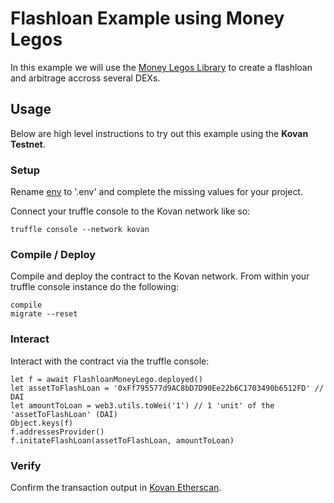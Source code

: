 # Flashloan Example using Money Legos

In this example we will use the [Money Legos Library](https://money-legos.studydefi.com/#/) to create a flashloan and arbitrage accross several DEXs.

## Usage

Below are high level instructions to try out this example using the **Kovan Testnet**.

### Setup

Rename [env](./env) to '.env' and complete the missing values for your project.

Connect your truffle console to the Kovan network like so:

```
truffle console --network kovan
```

### Compile / Deploy

Compile and deploy the contract to the Kovan network. From within your truffle console instance do the following:

```
compile
migrate --reset
```

### Interact

Interact with the contract via the truffle console:

```
let f = await FlashloanMoneyLego.deployed()
let assetToFlashLoan = '0xFf795577d9AC8bD7D90Ee22b6C1703490b6512FD' // DAI
let amountToLoan = web3.utils.toWei('1') // 1 'unit' of the 'assetToFlashLoan' (DAI)
Object.keys(f)
f.addressesProvider()
f.initateFlashLoan(assetToFlashLoan, amountToLoan)
```

### Verify

Confirm the transaction output in [Kovan Etherscan](https://kovan.etherscan.io/tx/0xd1f185891e338883852981e3f34e09e1e283b58eae4fc3b3ee5b48d18915113d).